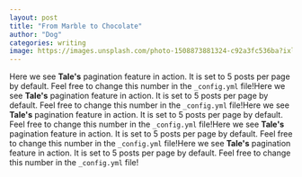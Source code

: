 ```yaml
---
layout: post
title: "From Marble to Chocolate"
author: "Dog"
categories: writing
image: https://images.unsplash.com/photo-1508873881324-c92a3fc536ba?ixlib=rb-0.3.5&ixid=eyJhcHBfaWQiOjEyMDd9&s=4dd64b8d9512bfc407a50e74baab0e48&auto=format&fit=crop&w=2250&q=80
---
```


Here we see **Tale's** pagination feature in action. It is set to 5 posts per page by default. Feel free to change this number in the `_config.yml` file!Here we see **Tale's** pagination feature in action. It is set to 5 posts per page by default. Feel free to change this number in the `_config.yml` file!Here we see **Tale's** pagination feature in action. It is set to 5 posts per page by default. Feel free to change this number in the `_config.yml` file!Here we see **Tale's** pagination feature in action. It is set to 5 posts per page by default. Feel free to change this number in the `_config.yml` file!Here we see **Tale's** pagination feature in action. It is set to 5 posts per page by default. Feel free to change this number in the `_config.yml` file!
